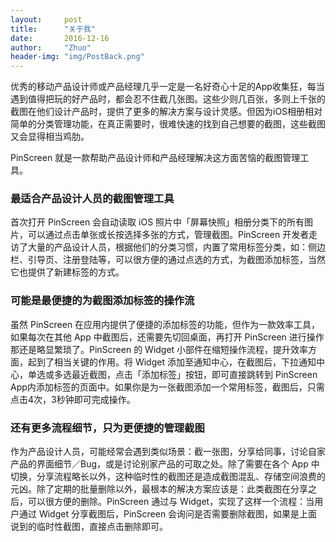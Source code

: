 ```yaml
---
layout:     post
title:      "关于我"
date:       2016-12-16
author:     "Zhuo"
header-img: "img/PostBack.png"
---
```



优秀的移动产品设计师或产品经理几乎一定是一名好奇心十足的App收集狂，每当遇到值得把玩的好产品时，都会忍不住截几张图。这些少则几百张，多则上千张的截图在他们设计产品时，提供了更多的解决方案与设计灵感。但因为iOS相册相对简单的分类管理功能，在真正需要时，很难快速的找到自己想要的截图，这些截图又会显得相当鸡肋。

PinScreen 就是一款帮助产品设计师和产品经理解决这方面苦恼的截图管理工具。

### 最适合产品设计人员的截图管理工具
首次打开 PinScreen 会自动读取 iOS 照片中「屏幕快照」相册分类下的所有图片，可以通过点击单张或长按选择多张的方式，管理截图。PinScreen 开发者走访了大量的产品设计人员，根据他们的分类习惯，内置了常用标签分类，如：侧边栏、引导页、注册登陆等，可以很方便的通过点选的方式，为截图添加标签，当然它也提供了新建标签的方式。

### 可能是最便捷的为截图添加标签的操作流
虽然 PinScreen 在应用内提供了便捷的添加标签的功能，但作为一款效率工具，如果每次在其他 App 中截图后，还需要先切回桌面，再打开 PinScreen 进行操作那还是略显繁琐了。PinScreen 的 Widget 小部件在缩短操作流程，提升效率方面，起到了相当关键的作用。将 Widget 添加至通知中心，在截图后，下拉通知中心，单选或多选最近截图，点击「添加标签」按钮，即可直接跳转到 PinScreen App内添加标签的页面中。如果你是为一张截图添加一个常用标签，截图后，只需点击4次，3秒钟即可完成操作。

### 还有更多流程细节，只为更便捷的管理截图
作为产品设计人员，可能经常会遇到类似场景：截一张图，分享给同事，讨论自家产品的界面细节／Bug，或是讨论别家产品的可取之处。除了需要在各个 App 中切换，分享流程略长以外，这种临时性的截图还是造成截图混乱、存储空间浪费的元凶。除了定期的批量删除以外，最根本的解决方案应该是：此类截图在分享之后，可以很方便的删除。PinScreen 通过与 Widget，实现了这样一个流程：当用户通过 Widget 分享截图后，PinScreen 会询问是否需要删除截图，如果是上面说到的临时性截图，直接点击删除即可。